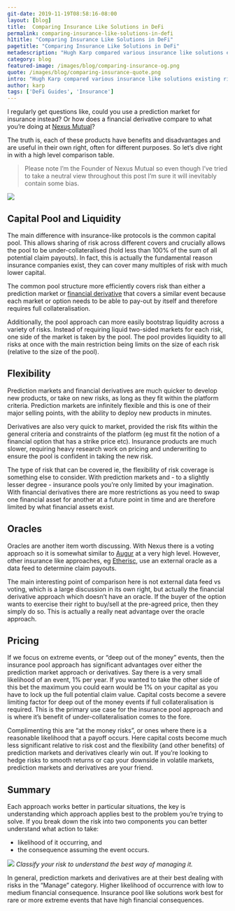 ```yaml
---
git-date: 2019-11-19T08:58:16-08:00
layout: [blog]
title:  Comparing Insurance Like Solutions in DeFi
permalink: comparing-insurance-like-solutions-in-defi
h1title: "Comparing Insurance Like Solutions in DeFi"
pagetitle: "Comparing Insurance Like Solutions in DeFi"
metadescription: "Hugh Karp compared various insurance like solutions existing right now in DeFi space"
category: blog
featured-image: /images/blog/comparing-insurance-og.png
quote: /images/blog/comparing-insurance-quote.png
intro: "Hugh Karp compared various insurance like solutions existing right now in DeFi space"
author: karp
tags: ['DeFi Guides', 'Insurance']
---
```

I regularly get questions like, could you use a prediction market for insurance instead? Or how does a financial derivative compare to what you’re doing at [Nexus Mutual](https://nexusmutual.io/)?

The truth is, each of these products have benefits and disadvantages and are useful in their own right, often for different purposes. So let’s dive right in with a high level comparison table.

>Please note I’m the Founder of Nexus Mutual so even though I’ve tried to take a neutral view throughout this post I’m sure it will inevitably contain some bias.

![](/images/blog/insurance-image2.png)

## Capital Pool and Liquidity

The main difference with insurance-like protocols is the common capital pool. This allows sharing of risk across different covers and crucially allows the pool to be under-collateralised (hold less than 100% of the sum of all potential claim payouts). In fact, this is actually the fundamental reason insurance companies exist, they can cover many multiples of risk with much lower capital.

The common pool structure more efficiently covers risk than either a prediction market or [financial derivative](https://drive.google.com/file/d/1YsrGBUpZoPvFLtcwkEYkxNhogWCU772D/view) that covers a similar event because each market or option needs to be able to pay-out by itself and therefore requires full collateralisation.

Additionally, the pool approach can more easily bootstrap liquidity across a variety of risks. Instead of requiring liquid two-sided markets for each risk, one side of the market is taken by the pool. The pool provides liquidity to all risks at once with the main restriction being limits on the size of each risk (relative to the size of the pool).

## Flexibility

Prediction markets and financial derivatives are much quicker to develop new products, or take on new risks, as long as they fit within the platform criteria. Prediction markets are infinitely flexible and this is one of their major selling points, with the ability to deploy new products in minutes.

Derivatives are also very quick to market, provided the risk fits within the general criteria and constraints of the platform (eg must fit the notion of a financial option that has a strike price etc). Insurance products are much slower, requiring heavy research work on pricing and underwriting to ensure the pool is confident in taking the new risk.

The type of risk that can be covered ie, the flexibility of risk coverage is something else to consider. With prediction markets and - to a slightly lesser degree - insurance pools you’re only limited by your imagination. With financial derivatives there are more restrictions as you need to swap one financial asset for another at a future point in time and are therefore limited by what financial assets exist.

## Oracles

Oracles are another item worth discussing. With Nexus there is a voting approach so it is somewhat similar to [Augur](https://www.augur.net/) at a very high level. However, other insurance like approaches, eg [Etherisc](https://etherisc.com/), use an external oracle as a data feed to determine claim payouts.

The main interesting point of comparison here is not external data feed vs voting, which is a large discussion in its own right, but actually the financial derivative approach which doesn’t have an oracle. If the buyer of the option wants to exercise their right to buy/sell at the pre-agreed price, then they simply do so. This is actually a really neat advantage over the oracle approach.

## Pricing

If we focus on extreme events, or “deep out of the money” events, then the insurance pool approach has significant advantages over either the prediction market approach or derivatives. Say there is a very small likelihood of an event, 1% per year. If you wanted to take the other side of this bet the maximum you could earn would be 1% on your capital as you have to lock up the full potential claim value. Capital costs become a severe limiting factor for deep out of the money events if full collateralisation is required. This is the primary use case for the insurance pool approach and is where it’s benefit of under-collateralisation comes to the fore.

Complimenting this are “at the money risks”, or ones where there is a reasonable likelihood that a payoff occurs. Here capital costs become much less significant relative to risk cost and the flexibility (and other benefits) of prediction markets and derivatives clearly win out. If you’re looking to hedge risks to smooth returns or cap your downside in volatile markets, prediction markets and derivatives are your friend.

## Summary

Each approach works better in particular situations, the key is understanding which approach applies best to the problem you’re trying to solve. If you break down the risk into two components you can better understand what action to take:
- likelihood of it occurring, and
- the consequence assuming the event occurs.

![](/images/blog/insurance-image1.png)
_Classify your risk to understand the best way of managing it._

In general, prediction markets and derivatives are at their best dealing with risks in the “Manage” category. Higher likelihood of occurrence with low to medium financial consequence. Insurance pool like solutions work best for rare or more extreme events that have high financial consequences.
